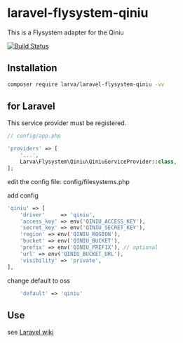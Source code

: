 # laravel-flysystem-qiniu

This is a Flysystem adapter for the Qiniu

[![Build Status](https://travis-ci.com/larvatech/laravel-flysystem-qiniu.svg?branch=master)](https://travis-ci.com/larvatech/laravel-flysystem-qiniu)


## Installation

```bash
composer require larva/laravel-flysystem-qiniu -vv
```

## for Laravel

This service provider must be registered.

```php
// config/app.php

'providers' => [
    '...',
    Larva\Flysystem\Qiniu\QiniuServiceProvider::class,
];
```

edit the config file: config/filesystems.php

add config

```php
'qiniu' => [
    'driver'     => 'qiniu',
    'access_key' => env('QINIU_ACCESS_KEY'),
    'secret_key' => env('QINIU_SECRET_KEY'),
    'region' => env('QINIU_RQGION'),
    'bucket' => env('QINIU_BUCKET'),
    'prefix' => env('QINIU_PREFIX'), // optional
    'url' => env('QINIU_BUCKET_URL'),
    'visibility' => 'private',
],
```

change default to oss

```php
    'default' => 'qiniu'
```

## Use

see [Laravel wiki](https://laravel.com/docs/5.6/filesystem)
